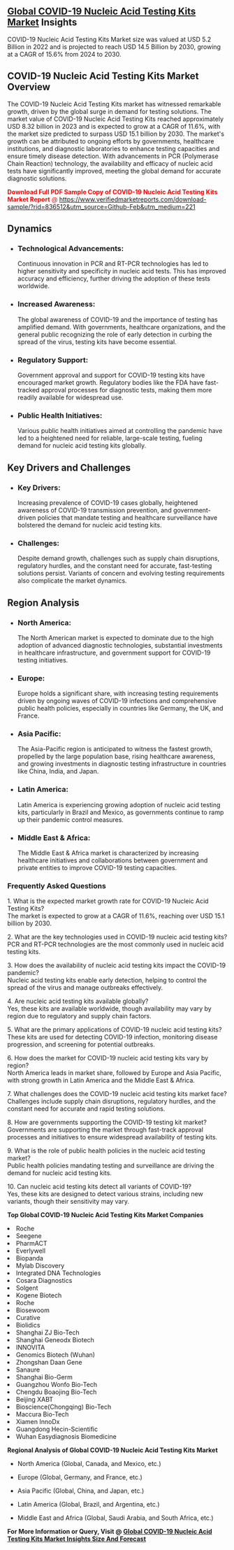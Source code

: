 <h2><a href="https://www.verifiedmarketreports.com/download-sample/?rid=836512&amp;utm_source=Github&amp;utm_medium=221" target="_blank">Global COVID-19 Nucleic Acid Testing Kits Market</a> Insights</h2><p>COVID-19 Nucleic Acid Testing Kits Market size was valued at USD 5.2 Billion in 2022 and is projected to reach USD 14.5 Billion by 2030, growing at a CAGR of 15.6% from 2024 to 2030.</p><p> <h2>COVID-19 Nucleic Acid Testing Kits Market Overview</h2> <p>The COVID-19 Nucleic Acid Testing Kits market has witnessed remarkable growth, driven by the global surge in demand for testing solutions. The market value of COVID-19 Nucleic Acid Testing Kits reached approximately USD 8.32 billion in 2023 and is expected to grow at a CAGR of 11.6%, with the market size predicted to surpass USD 15.1 billion by 2030. The market's growth can be attributed to ongoing efforts by governments, healthcare institutions, and diagnostic laboratories to enhance testing capacities and ensure timely disease detection. With advancements in PCR (Polymerase Chain Reaction) technology, the availability and efficacy of nucleic acid tests have significantly improved, meeting the global demand for accurate diagnostic solutions.</p> <p><p><span class=""><span style="color: #ff0000;"><strong>Download Full PDF Sample Copy of COVID-19 Nucleic Acid Testing Kits Market Report</strong> @ </span><a href="https://www.verifiedmarketreports.com/download-sample/?rid=836512&amp;utm_source=Github-Feb&amp;utm_medium=221" target="_blank">https://www.verifiedmarketreports.com/download-sample/?rid=836512&amp;utm_source=Github-Feb&amp;utm_medium=221</a></span></p></p> <h2>Dynamics</h2> <ul> <li><h3>Technological Advancements: </h3>Continuous innovation in PCR and RT-PCR technologies has led to higher sensitivity and specificity in nucleic acid tests. This has improved accuracy and efficiency, further driving the adoption of these tests worldwide.</li> <li><h3>Increased Awareness: </h3>The global awareness of COVID-19 and the importance of testing has amplified demand. With governments, healthcare organizations, and the general public recognizing the role of early detection in curbing the spread of the virus, testing kits have become essential.</li> <li><h3>Regulatory Support: </h3>Government approval and support for COVID-19 testing kits have encouraged market growth. Regulatory bodies like the FDA have fast-tracked approval processes for diagnostic tests, making them more readily available for widespread use.</li> <li><h3>Public Health Initiatives: </h3>Various public health initiatives aimed at controlling the pandemic have led to a heightened need for reliable, large-scale testing, fueling demand for nucleic acid testing kits globally.</li> </ul> <h2>Key Drivers and Challenges</h2> <ul> <li><h3>Key Drivers: </h3>Increasing prevalence of COVID-19 cases globally, heightened awareness of COVID-19 transmission prevention, and government-driven policies that mandate testing and healthcare surveillance have bolstered the demand for nucleic acid testing kits.</li> <li><h3>Challenges: </h3>Despite demand growth, challenges such as supply chain disruptions, regulatory hurdles, and the constant need for accurate, fast-testing solutions persist. Variants of concern and evolving testing requirements also complicate the market dynamics.</li> </ul> <h2>Region Analysis</h2> <ul> <li><h3>North America: </h3>The North American market is expected to dominate due to the high adoption of advanced diagnostic technologies, substantial investments in healthcare infrastructure, and government support for COVID-19 testing initiatives.</li> <li><h3>Europe: </h3>Europe holds a significant share, with increasing testing requirements driven by ongoing waves of COVID-19 infections and comprehensive public health policies, especially in countries like Germany, the UK, and France.</li> <li><h3>Asia Pacific: </h3>The Asia-Pacific region is anticipated to witness the fastest growth, propelled by the large population base, rising healthcare awareness, and growing investments in diagnostic testing infrastructure in countries like China, India, and Japan.</li> <li><h3>Latin America: </h3>Latin America is experiencing growing adoption of nucleic acid testing kits, particularly in Brazil and Mexico, as governments continue to ramp up their pandemic control measures.</li> <li><h3>Middle East & Africa: </h3>The Middle East & Africa market is characterized by increasing healthcare initiatives and collaborations between government and private entities to improve COVID-19 testing capacities.</li> </ul> <h3>Frequently Asked Questions</h3> <p>1. What is the expected market growth rate for COVID-19 Nucleic Acid Testing Kits? <br> The market is expected to grow at a CAGR of 11.6%, reaching over USD 15.1 billion by 2030.</p> <p>2. What are the key technologies used in COVID-19 nucleic acid testing kits? <br> PCR and RT-PCR technologies are the most commonly used in nucleic acid testing kits.</p> <p>3. How does the availability of nucleic acid testing kits impact the COVID-19 pandemic? <br> Nucleic acid testing kits enable early detection, helping to control the spread of the virus and manage outbreaks effectively.</p> <p>4. Are nucleic acid testing kits available globally? <br> Yes, these kits are available worldwide, though availability may vary by region due to regulatory and supply chain factors.</p> <p>5. What are the primary applications of COVID-19 nucleic acid testing kits? <br> These kits are used for detecting COVID-19 infection, monitoring disease progression, and screening for potential outbreaks.</p> <p>6. How does the market for COVID-19 nucleic acid testing kits vary by region? <br> North America leads in market share, followed by Europe and Asia Pacific, with strong growth in Latin America and the Middle East & Africa.</p> <p>7. What challenges does the COVID-19 nucleic acid testing kits market face? <br> Challenges include supply chain disruptions, regulatory hurdles, and the constant need for accurate and rapid testing solutions.</p> <p>8. How are governments supporting the COVID-19 testing kit market? <br> Governments are supporting the market through fast-track approval processes and initiatives to ensure widespread availability of testing kits.</p> <p>9. What is the role of public health policies in the nucleic acid testing market? <br> Public health policies mandating testing and surveillance are driving the demand for nucleic acid testing kits.</p> <p>10. Can nucleic acid testing kits detect all variants of COVID-19? <br> Yes, these kits are designed to detect various strains, including new variants, though their sensitivity may vary.</p> </p><p><strong>Top Global COVID-19 Nucleic Acid Testing Kits Market Companies</strong></p><div data-test-id=""><p><li>Roche</li><li> Seegene</li><li> PharmACT</li><li> Everlywell</li><li> Biopanda</li><li> Mylab Discovery</li><li> Integrated DNA Technologies</li><li> Cosara Diagnostics</li><li> Solgent</li><li> Kogene Biotech</li><li> Roche</li><li> Biosewoom</li><li> Curative</li><li> Biolidics</li><li> Shanghai ZJ Bio-Tech</li><li> Shanghai Geneodx Biotech</li><li> INNOVITA</li><li> Genomics Biotech (Wuhan)</li><li> Zhongshan Daan Gene</li><li> Sanaure</li><li> Shanghai Bio-Germ</li><li> Guangzhou Wonfo Bio-Tech</li><li> Chengdu Boaojing Bio-Tech</li><li> Beijing XABT</li><li> Bioscience(Chongqing) Bio-Tech</li><li> Maccura Bio-Tech</li><li> Xiamen InnoDx</li><li> Guangdong Hecin-Scientific</li><li> Wuhan Easydiagnosis Biomedicine</li></p><div><strong>Regional Analysis of&nbsp;Global COVID-19 Nucleic Acid Testing Kits Market</strong></div><ul><li dir="ltr"><p dir="ltr">North America&nbsp;(Global, Canada, and Mexico, etc.)</p></li><li dir="ltr"><p dir="ltr">Europe (Global, Germany, and France, etc.)</p></li><li dir="ltr"><p dir="ltr">Asia Pacific&nbsp;(Global, China, and Japan, etc.)</p></li><li dir="ltr"><p dir="ltr">Latin America&nbsp;(Global, Brazil, and Argentina, etc.)</p></li><li dir="ltr">Middle East and Africa&nbsp;(Global, Saudi Arabia, and South Africa, etc.)</li></ul><p><strong>For More Information or Query, Visit @&nbsp;</strong><strong><a href="https://www.verifiedmarketreports.com/product/covid-19-nucleic-acid-testing-kits-market/?utm_source=Github&amp;utm_medium=221" target="_blank">Global COVID-19 Nucleic Acid Testing Kits Market Insights Size And Forecast</a></strong></p></div>
